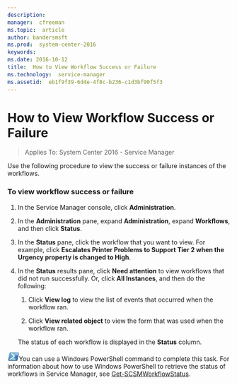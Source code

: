 ```yaml
---
description:  
manager:  cfreeman
ms.topic:  article
author: bandersmsft
ms.prod:  system-center-2016
keywords:  
ms.date: 2016-10-12
title:  How to View Workflow Success or Failure
ms.technology:  service-manager
ms.assetid:  eb1f9f39-6d4e-4f8c-b236-c1d3bf90f5f3
---
```


# How to View Workflow Success or Failure

>Applies To: System Center 2016 - Service Manager

Use the following procedure to view the success or failure instances of the workflows.

### To view workflow success or failure

1.  In the Service Manager console, click **Administration**.

2.  In the **Administration** pane, expand **Administration**, expand **Workflows**, and then click **Status**.

3.  In the **Status** pane, click the workflow that you want to view. For example, click **Escalates Printer Problems to Support Tier 2 when the Urgency property is changed to High**.

4.  In the **Status** results pane, click **Need attention** to view workflows that did not run successfully. Or, click **All Instances**, and then do the following:

    1.  Click **View log** to view the list of events that occurred when the workflow ran.

    2.  Click **View related object** to view the form that was used when the workflow ran.

    The status of each workflow is displayed in the **Status** column.

![PowerShell symbol](../media/pssymbol.png)You can use a Windows PowerShell command to complete this task. For information about how to use Windows PowerShell to retrieve the status of workflows in Service Manager, see [Get-SCSMWorkflowStatus](http://go.microsoft.com/fwlink/p/?LinkID=225347).



